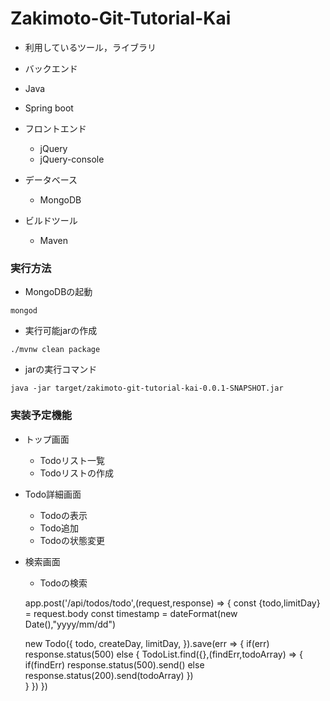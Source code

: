 # Zakimoto-Git-Tutorial-Kai

* 利用しているツール，ライブラリ

*  バックエンド  
  * Java
  * Spring boot
  
* フロントエンド
  * jQuery
  * jQuery-console
  
* データベース
  * MongoDB  

* ビルドツール
	* Maven	 

### 実行方法

* MongoDBの起動

```
mongod
```

* 実行可能jarの作成

```
./mvnw clean package
```

* jarの実行コマンド

```
java -jar target/zakimoto-git-tutorial-kai-0.0.1-SNAPSHOT.jar 
```


### 

### 実装予定機能

* トップ画面
    * Todoリスト一覧
    * Todoリストの作成

* Todo詳細画面
    * Todoの表示
    * Todo追加
    * Todoの状態変更

* 検索画面
    * Todoの検索

    
    app.post('/api/todos/todo',(request,response) => {
        const {todo,limitDay} = request.body
        const timestamp = dateFormat(new Date(),"yyyy/mm/dd")
    
    new Todo({
            todo,
            createDay,
            limitDay,
    }).save(err => {
        if(err) response.status(500)
            else {
                TodoList.find({},(findErr,todoArray) => {
                    if(findErr) response.status(500).send()
                        else response.status(200).send(todoArray)
                })  
            }
    })
    })
